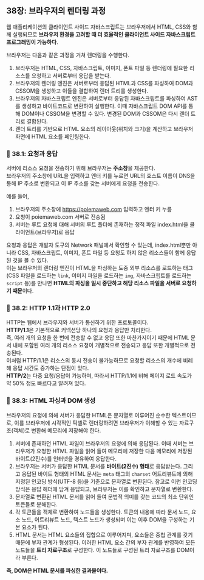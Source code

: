 ## 38장: 브라우저의 렌더링 과정

웹 애플리케이션의 클라이언트 사이드 자바스크립트는 브라우저에서 HTML, CSS와 함께 실행되므로 **브라우저 환경을 고려할 때 더 효율적인 클라이언트 사이드 자바스크립트 프로그래밍이 가능하다**.

브라우저는 다음과 같은 과정을 거쳐 렌더링을 수행한다.

1. 브라우저는 HTML, CSS, 자바스크립트, 이미지, 폰트 파일 등 렌더링에 필요한 리소스를 요청하고 서버로부터 응답을 받는다.
2. 브라우저의 렌더링 엔진은 서버로부터 응답된 HTML과 CSS를 파싱하여 DOM과 CSSOM을 생성하고 이들을 결합하여 렌더 트리를 생성한다.
3. 브라우저의 자바스크립트 엔진은 서버로부터 응답된 자바스크립트를 파싱하여 AST를 생성하고 바이트코드로 변환하여 실행한다. 이때 자바스크립트 DOM API를 통해 DOM이나 CSSOM을 변경할 수 있다. 변경된 DOM과 CSSOM은 다시 렌더 트리로 결합된다.
4. 렌더 트리를 기반으로 HTML 요소의 레이아웃(위치와 크기)을 계산하고 브라우저 화면에 HTML 요소를 페인팅한다.

### 📍 38.1: 요청과 응답

서버에 리소스 요청을 전송하기 위해 브라우저는 **주소창**을 제공한다.  
브라우저의 주소창에 URL을 입력하고 엔터 키를 누르면 URL의 호스트 이름이 DNS을 통해 IP 주소로 변환되고 이 IP 주소를 갖는 서버에게 요청을 전송한다.

예를 들어,

1. 브라우저의 주소창에 https://poiemaweb.com 입력하고 엔터 키 누름
2. 요청이 poiemaweb.com 서버로 전송됨
3. 서버는 루트 요청에 대해 서버의 루트 폴더에 존재하는 정적 파일 index.html을 클라이언트(브라우저)로 응답

요청과 응답은 개발자 도구의 Network 패널에서 확인할 수 있는데, index.html뿐만 아니라 CSS, 자바스크립트, 이미지, 폰트 파일 등 요청도 하지 않은 리소스들이 함께 응답된 것을 볼 수 있다.  
이는 브라우저의 렌더링 엔진이 HTML을 파싱하는 도중 외부 리소스를 로드하는 태그(CSS 파일을 로드하는 `link`, 이미지 파일을 로드하는 `img`, 자바스크립트를 로드하는 `script` 등)를 만나면 **HTML의 파싱을 일시 중단하고 해당 리소스 파일을 서버로 요청하기 때문**이다.

### 📍 38.2: HTTP 1.1과 HTTP 2.0

HTTP는 웹에서 브라우저와 서버가 통신하기 위한 프로토콜이다.  
**HTTP/1.1**은 기본적으로 커넥션당 하나의 요청과 응답만 처리한다.  
즉, 여러 개의 요청을 한 번에 전송할 수 없고 응답 또한 마찬가지이기 때문에 HTML 문서 내에 포함된 여러 개의 리소스 요청이 개별적으로 전송되고 응답 또한 개별적으로 전송된다.  
이처럼 HTTP/1.1은 리소스의 동시 전송이 불가능하므로 요청할 리소스의 개수에 비례해 응답 시간도 증가하는 단점이 있다.  
**HTTP/2**는 다중 요청/응답이 가능하며, 따라서 HTTP/1.1에 비해 페이지 로드 속도가 약 50% 정도 빠르다고 알려져 있다.

### 📍 38.3: HTML 파싱과 DOM 생성

브라우저의 요청에 의해 서버가 응답한 HTML은 문자열로 이루어진 순수한 텍스트이므로, 이를 브라우저에 시각적인 픽셀로 렌더링하려면 브라우저가 이해할 수 있는 자료구조(객체)로 변환해 메모리에 저장해야 한다.

1. 서버에 존재하던 HTML 파일이 브라우저의 요청에 의해 응답된다. 이때 서버는 브라우저가 요청한 HTML 파일을 읽어 들여 메모리에 저장한 다음 메모리에 저장된 바이트(2진수)를 인터넷을 경유하여 응답한다.
2. 브라우저는 서버가 응답한 HTML 문서를 **바이트(2진수) 형태**로 응답받는다. 그리고 응답된 바이트 형태의 HTML 문서는 `meta` 태그의 `charset` 어트리뷰트에 의해 지정된 인코딩 방식(UTF-8 등)을 기준으로 문자열로 변환된다. 참고로 이런 인코딩 방식은 응답 헤더에 담겨 응답되고, 브라우저는 이를 확인하고 문자열로 변환한다.
3. 문자열로 변환된 HTML 문서를 읽어 들여 문법적 의미를 갖는 코드의 최소 단위인 토큰들로 분해한다.
4. 각 토큰들을 객체로 변환하여 노드들을 생성한다. 토큰의 내용에 따라 문서 노드, 요소 노드, 어트리뷰트 노드, 텍스트 노드가 생성되며 이는 이후 DOM을 구성하는 기본 요소가 된다.
5. HTML 문서는 HTML 요소들의 집합으로 이루어지며, 요소들은 중첩 관계를 갖기 때문에 부자 관계가 형성된다. 이러한 HTML 요소 간의 부자 관계를 반영하여 모든 노드들을 **트리 자료구조**로 구성한다. 이 노드들로 구성된 트리 자료구조를 DOM이라 부른다.

**즉, DOM은 HTML 문서를 파싱한 결과물이다.**
